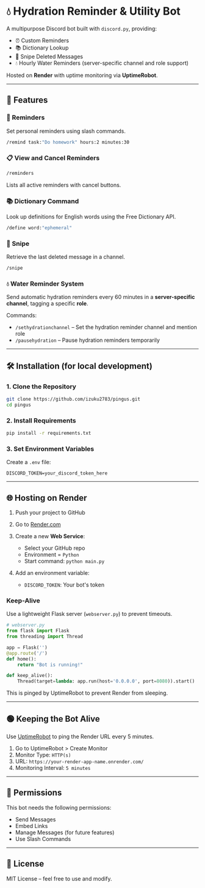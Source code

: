 # 💧 Hydration Reminder & Utility Bot

A multipurpose Discord bot built with `discord.py`, providing:

* ⏰ Custom Reminders
* 📚 Dictionary Lookup
* 💬 Snipe Deleted Messages
* 💧 Hourly Water Reminders (server-specific channel and role support)

Hosted on **Render** with uptime monitoring via **UptimeRobot**.

---

## 🚀 Features

### 🧠 Reminders

Set personal reminders using slash commands.

```bash
/remind task:"Do homework" hours:2 minutes:30
```

### 📋 View and Cancel Reminders

```bash
/reminders
```

Lists all active reminders with cancel buttons.

### 📚 Dictionary Command

Look up definitions for English words using the Free Dictionary API.

```bash
/define word:"ephemeral"
```

### 💬 Snipe

Retrieve the last deleted message in a channel.

```bash
/snipe
```

### 💧 Water Reminder System

Send automatic hydration reminders every 60 minutes in a **server-specific channel**, tagging a specific **role**.

Commands:

* `/sethydrationchannel` – Set the hydration reminder channel and mention role
* `/pausehydration` – Pause hydration reminders temporarily

---

## 🛠️ Installation (for local development)

### 1. Clone the Repository

```bash
git clone https://github.com/izuku2783/pingus.git
cd pingus
```

### 2. Install Requirements

```bash
pip install -r requirements.txt
```

### 3. Set Environment Variables

Create a `.env` file:

```
DISCORD_TOKEN=your_discord_token_here
```

---

## 🌐 Hosting on Render

1. Push your project to GitHub
2. Go to [Render.com](https://render.com/)
3. Create a new **Web Service**:

   * Select your GitHub repo
   * Environment = `Python`
   * Start command: `python main.py`
4. Add an environment variable:

   * `DISCORD_TOKEN`: Your bot's token

### Keep-Alive

Use a lightweight Flask server (`webserver.py`) to prevent timeouts.

```python
# webserver.py
from flask import Flask
from threading import Thread

app = Flask('')
@app.route('/')
def home():
    return "Bot is running!"

def keep_alive():
    Thread(target=lambda: app.run(host='0.0.0.0', port=8080)).start()
```

This is pinged by UptimeRobot to prevent Render from sleeping.

---

## 🟢 Keeping the Bot Alive

Use [UptimeRobot](https://uptimerobot.com/) to ping the Render URL every 5 minutes.

1. Go to UptimeRobot > Create Monitor
2. Monitor Type: `HTTP(s)`
3. URL: `https://your-render-app-name.onrender.com/`
4. Monitoring Interval: `5 minutes`

---

## 🔐 Permissions

This bot needs the following permissions:

* Send Messages
* Embed Links
* Manage Messages (for future features)
* Use Slash Commands

---

## 📄 License

MIT License – feel free to use and modify.
